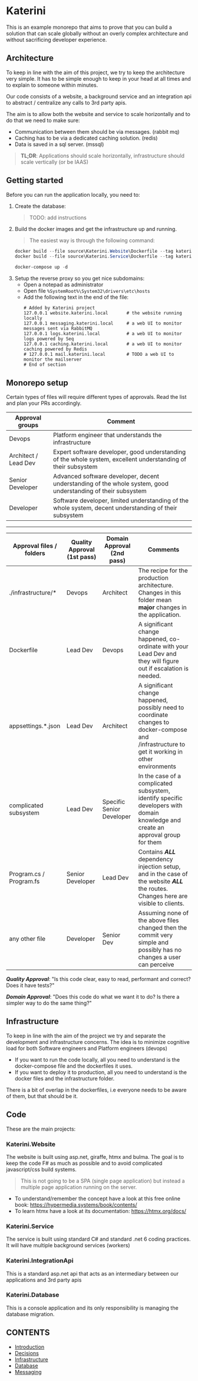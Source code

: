 # Katerini

This is an example monorepo that aims to prove that you can build a solution that can scale globally
without an overly complex architecture and without sacrificing developer experience.

## Architecture

To keep in line with the aim of this project, we try to keep the architecture very simple.
It has to be simple enough to keep in your head at all times and to explain to someone within minutes.

Our code consists of a website, a background service and an integration api to abstract / centralize any calls to 3rd party apis.

The aim is to allow both the website and service to scale horizontally and to do that we need to make sure:
 - Communication between them should be via messages. (rabbit mq)
 - Caching has to be via a dedicated caching solution. (redis)
 - Data is saved in a sql server. (mssql)

> **TL;DR**: Applications should scale horizontally, infrastructure should scale vertically (or be IAAS)

## Getting started

Before you can run the application locally, you need to:

1. Create the database:
   > TODO: add instructions
2. Build the docker images and get the infrastructure up and running.
   > The easiest way is through the following command:
      ```powershell
      docker build --file source\Katerini.Website\Dockerfile --tag katerini.website:latest . ;`
      docker build --file source\Katerini.Service\Dockerfile --tag katerini.service:latest .
      ```
      ```powershell
      docker-compose up -d
      ```
3. Setup the reverse proxy so you get nice subdomains:
   - Open a notepad as administrator
   - Open file ```%SystemRoot%\System32\drivers\etc\hosts```
   - Add the following text in the end of the file:
     ```text
     # Added by Katerini project
     127.0.0.1 website.katerini.local       # the website running locally
     127.0.0.1 messaging.katerini.local     # a web UI to monitor messages sent via RabbitMQ
     127.0.0.1 logs.katerini.local          # a web UI to monitor logs powered by Seq  
     127.0.0.1 caching.katerini.local       # a web UI to monitor caching powered by Redis
     # 127.0.0.1 mail.katerini.local        # TODO a web UI to monitor the mailserver
     # End of section
     ```

## Monorepo setup

Certain types of files will require different types of approvals. Read the list and plan your PRs accordingly.

| Approval groups      | Comment                                                                                                       |
|----------------------|---------------------------------------------------------------------------------------------------------------|
| Devops               | Platform engineer that understands the infrastructure                                                         |
| Architect / Lead Dev | Expert software developer, good understanding of the whole system, excellent understanding of their subsystem |
| Senior Developer     | Advanced software developer, decent understanding of the whole system, good understanding of their subsystem  |
| Developer            | Software developer, limited understanding of the whole system, decent understanding of their subsystem        |

---

| Approval files / folders | Quality Approval (1st pass) | Domain Approval (2nd pass) | Comments                                                                                                                                           |
|--------------------------|-----------------------------|----------------------------|----------------------------------------------------------------------------------------------------------------------------------------------------|
| ./infrastructure/*       | Devops                      | Architect                  | The recipe for the production architecture. Changes in this folder mean **major** changes in the application.                                      |   
| Dockerfile               | Lead Dev                    | Devops                     | A significant change happened, co-ordinate with your Lead Dev and they will figure out if escalation is needed.                                    | 
| appsettings.*.json       | Lead Dev                    | Architect                  | A significant change happened, possibly need to coordinate changes to docker-compose and /infrastructure to get it working in other environments   |
| complicated subsystem    | Lead Dev                    | Specific Senior Developer  | In the case of a complicated subsystem, identify specific developers with domain knowledge and create an approval group for them                   |
| Program.cs / Program.fs  | Senior Developer            | Lead Dev                   | Contains **_ALL_** dependency injection setup, and in the case of the website **_ALL_** the routes. Changes here are visible to clients.           |
| any other file           | Developer                   | Senior Dev                 | Assuming none of the above files changed then the commit very simple and possibly has no changes a user can perceive                               |

**_Quality Approval_**: "Is this code clear, easy to read, performant and correct? Does it have tests?"
 
**_Domain Approval_**: "Does this code do what we want it to do? Is there a simpler way to do the same thing?"

## Infrastructure

To keep in line with the aim of the project we try and separate the development and infrastructure concerns. 
The idea is to minimize cognitive load for both Software engineers and Platform engineers (devops)

- If you want to run the code locally,    all you need to understand is the docker-compose file and the dockerfiles it uses.
- If you want to deploy it to production, all you need to understand is the docker files and the infrastructure folder.  

There is a bit of overlap in the dockerfiles, i.e everyone needs to be aware of them, but that should be it. 

## Code

These are the main projects:

### Katerini.Website

The website is built using asp.net, giraffe, htmx and bulma. 
The goal is to keep the code F# as much as possible and to avoid complicated javascript/css build systems.

> This is not going to be a SPA (single page application) but instead a multiple page application running on the server. 

- To understand/remember the concept have a look at this free online book: https://hypermedia.systems/book/contents/
- To learn htmx have a look at its documentation: https://htmx.org/docs/

### Katerini.Service

The service is built using standard C# and standard .net 6 coding practices.
It will have multiple background services (workers)

### Katerini.IntegrationApi

This is a standard asp.net api that acts as an intermediary between our applications and 3rd party apis

### Katerini.Database

This is a console application and its only responsibility is managing the database migration.

## CONTENTS

- [Introduction](./README.md)
- [Decisions](./decisions/README.md)
- [Infrastructure](./infrastructure/README.md)
- [Database](./source/Katerini.Database/Scripts/README.md)
- [Messaging](./source/Katerini.Core.Messaging/README.md)

